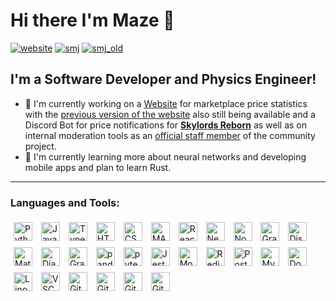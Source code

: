 # Hi there I'm Maze 👋

[![website](https://img.shields.io/website?label=maze.codes&style=for-the-badge&url=https%3A%2F%2Fmaze.codes)](https://maze.codes)
[![smj](https://img.shields.io/website?label=smj.cards&style=for-the-badge&url=https%3A%2F%2Fsmj.cards)](https://smj.cards)
[![smj_old](https://img.shields.io/website?label=smj%20%28Previous%20Version%29&style=for-the-badge&url=https%3A%2F%2Fsmj.herokuapp.com)](https://smj.herokuapp.com)

## I'm a Software Developer and Physics Engineer!

- 🔭 I'm currently working on a [Website](https://smj.cards) for marketplace price statistics with the [previous version of the website](https://smj.herokuapp.com) also still being available and a Discord Bot for price notifications for **[Skylords Reborn](https://www.skylords.eu/)** as well as on internal moderation tools as an [official staff member](https://forum.skylords.eu/index.php?/profile/10768-maze/) of the community project.
- 🌱 I'm currently learning more about neural networks and developing mobile apps and plan to learn Rust.
  <br>

---

### Languages and Tools:

[<img height="30px" width="30px" style="padding:4px; margin:1px;" alt="Python" src="https://cdn.jsdelivr.net/gh/devicons/devicon/icons/python/python-original.svg" />](https://docs.python.org/3/ "Python")
[<img height="30px" width="30px" style="padding:4px; margin:1px;" alt="JavaScript" src="https://cdn.jsdelivr.net/gh/devicons/devicon/icons/javascript/javascript-original.svg" />](https://developer.mozilla.org/en-US/docs/Web/JavaScript "JavaScript")
[<img height="30px" width="30px" style="padding:4px; margin:1px;" alt="TypeScript" src="https://cdn.jsdelivr.net/gh/devicons/devicon/icons/typescript/typescript-original.svg" />](https://www.typescriptlang.org/docs/ "TypeScript")
[<img height="30px" width="30px" style="padding:4px; margin:1px;" alt="HTML5" src="https://cdn.jsdelivr.net/gh/devicons/devicon/icons/html5/html5-original.svg" />](https://developer.mozilla.org/en-US/docs/Web/HTML "HTML5")
[<img height="30px" width="30px" style="padding:4px; margin:1px;" alt="CSS3" src="https://cdn.jsdelivr.net/gh/devicons/devicon/icons/css3/css3-original.svg" />](https://developer.mozilla.org/en-US/docs/Web/CSS "CSS3")
[<img height="30px" width="30px" style="padding:4px; margin:1px;" alt="MATLAB" src="https://cdn.jsdelivr.net/gh/devicons/devicon/icons/matlab/matlab-original.svg" />](https://www.mathworks.com/help/matlab/ "MATLAB")
[<img height="30px" width="30px" style="padding:4px; margin:1px;" alt="React" src="https://cdn.jsdelivr.net/gh/devicons/devicon/icons/react/react-original.svg" />](https://reactjs.org/docs/getting-started.html "React")
[<img height="30px" width="30px" style="padding:4px; margin:1px;" alt="Next.js" src="https://cdn.jsdelivr.net/gh/devicons/devicon/icons/nextjs/nextjs-original.svg" />](https://nextjs.org/docs "Next.js")
[<img height="30px" width="30px" style="padding:4px; margin:1px;" alt="Node.js" src="https://cdn.jsdelivr.net/gh/devicons/devicon/icons/nodejs/nodejs-original.svg" />](https://nodejs.org/en/docs/ "Node.js")
[<img height="30px" width="30px" style="padding:4px; margin:1px;" alt="GraphQL" src="https://cdn.jsdelivr.net/gh/devicons/devicon/icons/graphql/graphql-plain.svg" />](https://graphql.org/learn/ "GraphQL")
[<img height="30px" width="30px" style="padding:4px; margin:1px;" alt="Discord.js" src="https://cdn.jsdelivr.net/gh/devicons/devicon/icons/discordjs/discordjs-original.svg" />](https://discord.js.org/#/docs/discord.js/main/general/welcome "Discord.js")
[<img height="30px" width="30px" style="padding:4px; margin:1px;" alt="Material UI" src="https://cdn.jsdelivr.net/gh/devicons/devicon/icons/materialui/materialui-original.svg" />](https://mui.com/material-ui/getting-started/overview/ "Material UI")
[<img height="30px" width="30px" style="padding:4px; margin:1px;" alt="Django" src="https://cdn.jsdelivr.net/gh/devicons/devicon/icons/django/django-plain.svg" />](https://docs.djangoproject.com/en/4.1/ "Django")
[<img height="30px" width="30px" style="padding:4px; margin:1px;" alt="Graphene" src="https://seeklogo.com/images/G/graphene-logo-B935C8FCCF-seeklogo.com.png" />](https://docs.graphene-python.org/en/latest/ "Graphene")
[<img height="30px" width="30px" style="padding:4px; margin:1px;" alt="pandas" src="https://cdn.jsdelivr.net/gh/devicons/devicon/icons/pandas/pandas-original.svg" />](https://pandas.pydata.org/docs/ "pandas")
[<img height="30px" width="30px" style="padding:4px; margin:1px;" alt="pytest" src="https://cdn.jsdelivr.net/gh/devicons/devicon/icons/pytest/pytest-original.svg" />](https://docs.pytest.org/en/7.1.x/contents.html "pytest")
[<img height="30px" width="30px" style="padding:4px; margin:1px;" alt="Jest" src="https://cdn.jsdelivr.net/gh/devicons/devicon/icons/jest/jest-plain.svg" />](https://jestjs.io/docs/getting-started "Jest")
[<img height="30px" width="30px" style="padding:4px; margin:1px;" alt="MongoDB" src="https://cdn.jsdelivr.net/gh/devicons/devicon/icons/mongodb/mongodb-original.svg" />](https://www.mongodb.com/docs/ "MongoDB")
[<img height="30px" width="30px" style="padding:4px; margin:1px;" alt="Redis" src="https://cdn.jsdelivr.net/gh/devicons/devicon/icons/redis/redis-original.svg" />](https://redis.io/docs/ "Redis")
[<img height="30px" width="30px" style="padding:4px; margin:1px;" alt="PostgreSQL" src="https://cdn.jsdelivr.net/gh/devicons/devicon/icons/postgresql/postgresql-original.svg" />](https://www.postgresql.org/docs/ "PostgreSQL")
[<img height="30px" width="30px" style="padding:4px; margin:1px;" alt="MySQL" src="https://cdn.jsdelivr.net/gh/devicons/devicon/icons/mysql/mysql-original.svg" />](https://docs.oracle.com/en-us/iaas/mysql-database/doc/getting-started.html "MySQL")
[<img height="30px" width="30px" style="padding:4px; margin:1px;" alt="Docker" src="https://cdn.jsdelivr.net/gh/devicons/devicon/icons/docker/docker-original.svg" />](https://docs.docker.com/ "Docker")
[<img height="30px" width="30px" style="padding:4px; margin:1px;" alt="Linode" src="https://cdn.freebiesupply.com/logos/large/2x/linode-1-logo-svg-vector.svg" />](https://www.linode.com/docs/ "Linode")
[<img height="30px" width="30px" style="padding:4px; margin:1px;" alt="VSCode" src="https://cdn.jsdelivr.net/gh/devicons/devicon/icons/vscode/vscode-original.svg" />](https://code.visualstudio.com/docs "VSCode")
[<img height="30px" width="30px" style="padding:4px; margin:1px;" alt="Git" src="https://cdn.jsdelivr.net/gh/devicons/devicon/icons/git/git-original.svg" />](https://git-scm.com/doc "Git")
[<img height="30px" width="30px" style="padding:4px; margin:1px;" alt="GitHub" src="https://user-images.githubusercontent.com/3369400/139447912-e0f43f33-6d9f-45f8-be46-2df5bbc91289.png" />](https://github.com/DevM423#gh-dark-mode-only "GitHub")
[<img height="30px" width="30px" style="padding:4px; margin:1px;" alt="GitHub" src="https://user-images.githubusercontent.com/3369400/139448065-39a229ba-4b06-434b-bc67-616e2ed80c8f.png" />](https://github.com/DevM423#gh-light-mode-only "GitHub")
[<img height="30px" width="30px" style="padding:4px; margin:1px;" alt="GitLab" src="https://cdn.jsdelivr.net/gh/devicons/devicon/icons/gitlab/gitlab-original.svg" />](https://gitlab.com/DevM423 "GitLab")

[website]: https://maze.codes
[smj]: https://smj.cards
[smj_old]: https://smj.herokuapp.com
